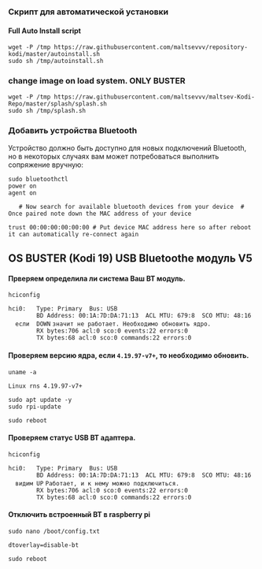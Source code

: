 ### Скрипт для автоматической установки  
#### Full Auto Install script  
```
wget -P /tmp https://raw.githubusercontent.com/maltsevvv/repository-kodi/master/autoinstall.sh
sudo sh /tmp/autoinstall.sh
```

### change image on load system. ONLY BUSTER
```
wget -P /tmp https://raw.githubusercontent.com/maltsevvv/maltsev-Kodi-Repo/master/splash/splash.sh
sudo sh /tmp/splash.sh
```

### Добавить устройства Bluetooth

Устройство должно быть доступно для новых подключений Bluetooth, но в некоторых случаях вам может потребоваться выполнить сопряжение вручную:

    sudo bluetoothctl
    power on
    agent on

`   # Now search for available bluetooth devices from your device 
    # Once paired note down the MAC address of your device` 

    trust 00:00:00:00:00:00 # Put device MAC address here so after reboot it can automatically re-connect again

## OS BUSTER (Kodi 19) USB Bluetoothe модуль V5
#### Прверяем определила ли система Ваш BT модуль.  
```
hciconfig
```
`hci0:   Type: Primary  Bus: USB`  
`        BD Address: 00:1A:7D:DA:71:13  ACL MTU: 679:8  SCO MTU: 48:16`  
`  если  DOWN` `значит не работает. Необходимо обновить ядро.`  
`        RX bytes:706 acl:0 sco:0 events:22 errors:0`  
`        TX bytes:68 acl:0 sco:0 commands:22 errors:0`  

#### Проверяем версию ядра, если `4.19.97-v7+`, то необходимо обновить.
```
uname -a
```
`Linux rns 4.19.97-v7+`

```
sudo apt update -y
sudo rpi-update

sudo reboot
```
#### Проверяем статyс USB BT адаптера.
```
hciconfig
```
`hci0:   Type: Primary  Bus: USB`  
`        BD Address: 00:1A:7D:DA:71:13  ACL MTU: 679:8  SCO MTU: 48:16`  
`  видим UP` `Работает, и к нему можно подключиться.`  
`        RX bytes:706 acl:0 sco:0 events:22 errors:0`  
`        TX bytes:68 acl:0 sco:0 commands:22 errors:0`  

#### Отключить встроенный BT в raspberry pi  
```
sudo nano /boot/config.txt
```
`dtoverlay=disable-bt`
```
sudo reboot
```
